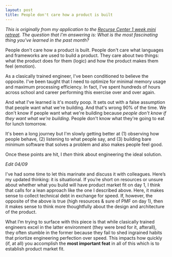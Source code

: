 ```yaml
---
layout: post
title: People don't care how a product is built
---
```


*This is originally from my application to the [Recurse Center 1 week mini retreat](https://www.recurse.com/blog/121-come-to-rc-for-a-one-week-retreat). The question that I'm answering is: What is the most fascinating thing you've learned in the past month?*

People don't care how a product is built. People don't care what languages and frameworks are used to build a product. They care about two things: what the product does for them (logic) and how the product makes them feel (emotion).

As a clasically trained engineer, I've been conditioned to believe the opposite. I've been taught that I need to optimize for minimal memory usage and maximum processing efficiency. In fact, I've spent hundreds of hours across school and career performing this exercise over and over again.

And what I've learned is it's mostly poop. It sets out with a false assumption that people want what we're building. And that's wrong 90% of the time. We don't know if people want what we're building because _people don't know if they want what we're building_. People don't know what they're going to eat for lunch tomorrow.

It's been a long journey but I'm slowly getting better at (1) observing how people behave, (2) listening to what people say, and (3) building bare minimum software that solves a problem and also makes people feel good. 

Once these points are hit, I _then_ think about engineering the ideal solution.

*Edit 04/09*

I've had some time to let this marinate and discuss it with colleagues. Here’s my updated thinking: it is situational. If you’re short on resources or unsure about whether what you build will have product market fit on day 1, I think that calls for a lean approach like the one I described above. Here, it makes sense to collect technical debt in exchange for speed. If, however, the opposite of the above is true (high resources & sure of PMF on day 1), then it makes sense to think more thoughtfully about the design and architecture of the product.

What I’m trying to surface with this piece is that while clasically trained engineers excel in the latter environment (they were bred for it, afterall), they often stumble in the former because they fail to shed ingrained habits that priortize engineering perfection over speed. This impacts how quickly (if, at all) you accomplish the **most important feat** in all of this which is to establish product market fit.
